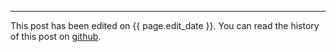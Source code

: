 ------------------------------
This post has been edited on {{ page.edit_date }}. You can read the history of this post on [github].

[github]:{{page.edit_url}}
